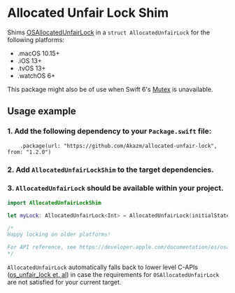 # Allocated Unfair Lock Shim

Shims [OSAllocatedUnfairLock](https://developer.apple.com/documentation/os/osallocatedunfairlock) in a 
`struct AllocatedUnfairLock` for the following platforms:
 
* .macOS 10.15+
* .iOS 13+
* .tvOS 13+
* .watchOS 6+

This package might also be of use when Swift 6's [Mutex](https://developer.apple.com/documentation/synchronization/mutex) is unavailable.

## Usage example

### 1. Add the following dependency to your `Package.swift` file:

```
    .package(url: "https://github.com/Akazm/allocated-unfair-lock", from: "1.2.0")
```

### 2. Add `AllocatedUnfairLockShim` to the target dependencies.

### 3. `AllocatedUnfairLock` should be available within your project.    

```swift
import AllocatedUnfairLockShim

let myLock: AllocatedUnfairLock<Int> = AllocatedUnfairLock(initialState: 20)

/*
Happy locking on older platforms! 

For API reference, see https://developer.apple.com/documentation/os/osallocatedunfairlock
*/
```

`AllocatedUnfairLock` automatically falls back to lower level C-APIs 
([os_unfair_lock et. al](https://developer.apple.com/documentation/os/os_unfair_lock)) in case the requirements for 
`OSAllocatedUnfairLock` are not satisfied for your current target. 
